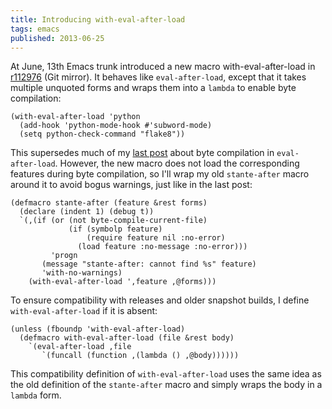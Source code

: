 ```yaml
---
title: Introducing with-eval-after-load
tags: emacs
published: 2013-06-25
---
```


At June, 13th Emacs trunk introduced a new macro with-eval-after-load in
[r112976][] (Git mirror).  It behaves like `eval-after-load`, except that it
takes multiple unquoted forms and wraps them into a `lambda` to enable byte
compilation:

```common-lisp
(with-eval-after-load 'python
  (add-hook 'python-mode-hook #'subword-mode)
  (setq python-check-command "flake8"))
```

This supersedes much of my [last post][] about byte compilation in
`eval-after-load`.  However, the new macro does not load the corresponding
features during byte compilation, so I'll wrap my old `stante-after` macro
around it to avoid bogus warnings, just like in the last post:

```common-lisp
(defmacro stante-after (feature &rest forms)
  (declare (indent 1) (debug t))
  `(,(if (or (not byte-compile-current-file)
             (if (symbolp feature)
                 (require feature nil :no-error)
               (load feature :no-message :no-error)))
         'progn
       (message "stante-after: cannot find %s" feature)
       'with-no-warnings)
    (with-eval-after-load ',feature ,@forms)))
```

To ensure compatibility with releases and older snapshot builds, I define
`with-eval-after-load` if it is absent:

```common-lisp
(unless (fboundp 'with-eval-after-load)
  (defmacro with-eval-after-load (file &rest body)
    `(eval-after-load ,file
       `(funcall (function ,(lambda () ,@body))))))
```

This compatibility definition of `with-eval-after-load` uses the same idea as
the old definition of the `stante-after` macro and simply wraps the body in a
`lambda` form.

[r112976]: http://git.savannah.gnu.org/cgit/emacs.git/commit/?h=trunk&id=fde7048a0bf523e22dd6d80f170c8dd380c1807e
[last post]: internal:posts/byte-compiling-eval-after-load.md
